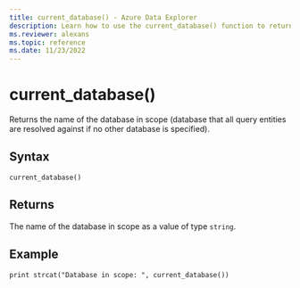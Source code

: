```yaml
---
title: current_database() - Azure Data Explorer
description: Learn how to use the current_database() function to return the name of the database in scope as a string type value.
ms.reviewer: alexans
ms.topic: reference
ms.date: 11/23/2022
---
```

# current_database()

Returns the name of the database in scope (database that all query
entities are resolved against if no other database is specified).

## Syntax

`current_database()`

## Returns

The name of the database in scope as a value of type `string`.

## Example

```kusto
print strcat("Database in scope: ", current_database())
```
